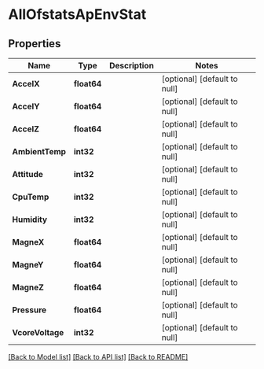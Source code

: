 # AllOfstatsApEnvStat

## Properties
Name | Type | Description | Notes
------------ | ------------- | ------------- | -------------
**AccelX** | **float64** |  | [optional] [default to null]
**AccelY** | **float64** |  | [optional] [default to null]
**AccelZ** | **float64** |  | [optional] [default to null]
**AmbientTemp** | **int32** |  | [optional] [default to null]
**Attitude** | **int32** |  | [optional] [default to null]
**CpuTemp** | **int32** |  | [optional] [default to null]
**Humidity** | **int32** |  | [optional] [default to null]
**MagneX** | **float64** |  | [optional] [default to null]
**MagneY** | **float64** |  | [optional] [default to null]
**MagneZ** | **float64** |  | [optional] [default to null]
**Pressure** | **float64** |  | [optional] [default to null]
**VcoreVoltage** | **int32** |  | [optional] [default to null]

[[Back to Model list]](../README.md#documentation-for-models) [[Back to API list]](../README.md#documentation-for-api-endpoints) [[Back to README]](../README.md)

